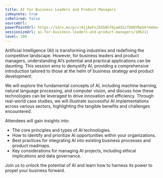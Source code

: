 ```yaml
---
title: AI for Business Leaders and Product Managers
isKeynote: true
isRetired: false
sourceUrl:
powerPointUrl: https://1drv.ms/p/s!AjjAeFnJ5G5Ahf8yaASSiTUHDYRpGA?embed=1&amp;em=2&amp;wdAr=1.7777777777777777
sessionizeUrl: ai-for-business-leaders-and-product-managers/106211
level: 100
---
```

Artificial Intelligence (AI) is transforming industries and redefining the competitive landscape. However, for business leaders and product managers, understanding AI’s potential and practical applications can be daunting. This session aims to demystify AI, providing a comprehensive introduction tailored to those at the helm of business strategy and product development.

We will explore the fundamental concepts of AI, including machine learning, natural language processing, and computer vision, and discuss how these technologies can be leveraged to drive innovation and efficiency. Through real-world case studies, we will illustrate successful AI implementations across various sectors, highlighting the tangible benefits and challenges encountered.

Attendees will gain insights into:

* The core principles and types of AI technologies.
* How to identify and prioritize AI opportunities within your organizations.
* Best practices for integrating AI into existing business processes and product roadmaps.
* Key considerations for managing AI projects, including ethical implications and data governance.

Join us to unlock the potential of AI and learn how to harness its power to propel your business forward.
